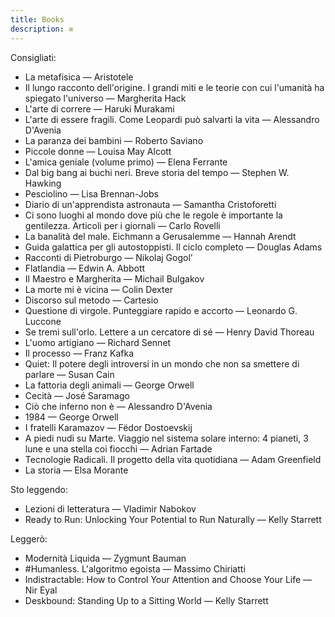 ```yaml
---
title: Books
description: ≡
---
```


Consigliati:
* La metafisica — Aristotele
* Il lungo racconto dell'origine. I grandi miti e le teorie con cui l'umanità ha spiegato l'universo — Margherita Hack
* L'arte di correre — Haruki Murakami
* L'arte di essere fragili. Come Leopardi può salvarti la vita — Alessandro D'Avenia
* La paranza dei bambini — Roberto Saviano
* Piccole donne — Louisa May Alcott
* L'amica geniale (volume primo) — Elena Ferrante
* Dal big bang ai buchi neri. Breve storia del tempo — Stephen W. Hawking
* Pesciolino — Lisa Brennan-Jobs
* Diario di un'apprendista astronauta — Samantha Cristoforetti
* Ci sono luoghi al mondo dove più che le regole è importante la gentilezza. Articoli per i giornali — Carlo Rovelli
* La banalità del male. Eichmann a Gerusalemme — Hannah Arendt
* Guida galattica per gli autostoppisti. Il ciclo completo — Douglas Adams
* Racconti di Pietroburgo — Nikolaj Gogol'
* Flatlandia — Edwin A. Abbott
* Il Maestro e Margherita — Michail Bulgakov
* La morte mi è vicina — Colin Dexter
* Discorso sul metodo — Cartesio
* Questione di virgole. Punteggiare rapido e accorto — Leonardo G. Luccone
* Se tremi sull'orlo. Lettere a un cercatore di sé — Henry David Thoreau
* L'uomo artigiano — Richard Sennet
* Il processo — Franz Kafka
* Quiet: Il potere degli introversi in un mondo che non sa smettere di parlare — Susan Cain
* La fattoria degli animali — George Orwell
* Cecità — José Saramago
* Ciò che inferno non è — Alessandro D'Avenia
* 1984 — George Orwell
* I fratelli Karamazov — Fëdor Dostoevskij
* A piedi nudi su Marte. Viaggio nel sistema solare interno: 4 pianeti, 3 lune e una stella coi fiocchi — Adrian Fartade
* Tecnologie Radicali. Il progetto della vita quotidiana — Adam Greenfield
* La storia — Elsa Morante

Sto leggendo:
* Lezioni di letteratura — Vladimir Nabokov
* Ready to Run: Unlocking Your Potential to Run Naturally — Kelly Starrett

Leggerò:
* Modernità Liquida — Zygmunt Bauman
* #Humanless. L'algoritmo egoista — Massimo Chiriatti
* Indistractable: How to Control Your Attention and Choose Your Life — Nir Eyal
* Deskbound: Standing Up to a Sitting World — Kelly Starrett
